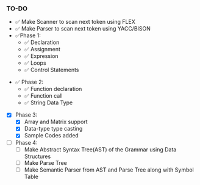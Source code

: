### TO-DO
- :white_check_mark: Make Scanner to scan next token using FLEX
- :white_check_mark: Make Parser to scan next token using YACC/BISON
- :white_check_mark:Phase 1:
    - :white_check_mark: Declaration
    - :white_check_mark: Assignment
    - :white_check_mark: Expression
    - :white_check_mark: Loops
    - :white_check_mark: Control Statements
* :white_check_mark: Phase 2:
    * :white_check_mark: Function declaration
    * :white_check_mark: Function call
    * :white_check_mark: String Data Type
- [x] Phase 3:
    - [x] Array and Matrix support
    - [x] Data-type type casting
    - [x] Sample Codes added
- [ ] Phase 4:
    - [ ] Make Abstract Syntax Tree(AST) of the Grammar using Data Structures
    - [ ] Make Parse Tree
    - [ ] Make Semantic Parser from AST and Parse Tree along with Symbol Table
